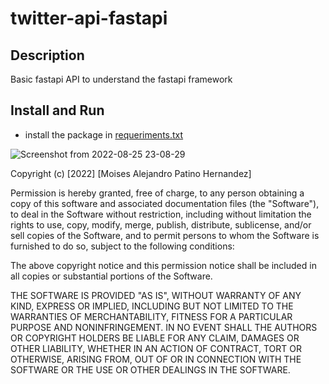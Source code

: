 # twitter-api-fastapi
## Description

Basic fastapi API to understand the fastapi framework
## Install and Run
- install the package in [requeriments.txt](requeriments.txt)

![Screenshot from 2022-08-25 23-08-29](https://user-images.githubusercontent.com/49890569/186809629-798e965e-17b0-49fc-a1d5-f8391f01d5a7.png)

Copyright (c) [2022] [Moises Alejandro Patino Hernandez]

Permission is hereby granted, free of charge, to any person obtaining a copy
of this software and associated documentation files (the "Software"), to deal
in the Software without restriction, including without limitation the rights
to use, copy, modify, merge, publish, distribute, sublicense, and/or sell
copies of the Software, and to permit persons to whom the Software is
furnished to do so, subject to the following conditions:

The above copyright notice and this permission notice shall be included in all
copies or substantial portions of the Software.

THE SOFTWARE IS PROVIDED "AS IS", WITHOUT WARRANTY OF ANY KIND, EXPRESS OR
IMPLIED, INCLUDING BUT NOT LIMITED TO THE WARRANTIES OF MERCHANTABILITY,
FITNESS FOR A PARTICULAR PURPOSE AND NONINFRINGEMENT. IN NO EVENT SHALL THE
AUTHORS OR COPYRIGHT HOLDERS BE LIABLE FOR ANY CLAIM, DAMAGES OR OTHER
LIABILITY, WHETHER IN AN ACTION OF CONTRACT, TORT OR OTHERWISE, ARISING FROM,
OUT OF OR IN CONNECTION WITH THE SOFTWARE OR THE USE OR OTHER DEALINGS IN THE
SOFTWARE.
